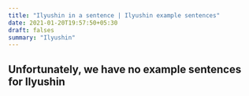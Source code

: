 ```yaml
---
title: "Ilyushin in a sentence | Ilyushin example sentences"
date: 2021-01-20T19:57:50+05:30
draft: falses
summary: "Ilyushin"
---
```

## Unfortunately, we have no example sentences for Ilyushin                 
